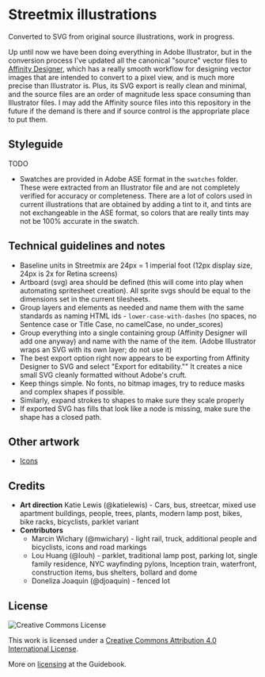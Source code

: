 Streetmix illustrations
=======================

Converted to SVG from original source illustrations, work in progress.

Up until now we have been doing everything in Adobe Illustrator, but in the conversion process I've updated all the canonical "source" vector files to [Affinity Designer](https://affinity.serif.com/), which has a really smooth workflow for designing vector images that are intended to convert to a pixel view, and is much more precise than Illustrator is. Plus, its SVG export is really clean and minimal, and the source files are an order of magnitude less space consuming than Illustrator files. I may add the Affinity source files into this repository in the future if the demand is there and if source control is the appropriate place to put them.


## Styleguide

TODO

- Swatches are provided in Adobe ASE format in the `swatches` folder. These were extracted from an Illustrator file and are not completely verified for accuracy or completeness. There are a lot of colors used in current illustrations that are obtained by adding a tint to it, and tints are not exchangeable in the ASE format, so colors that are really tints may not be 100% accurate in the swatch.


## Technical guidelines and notes

- Baseline units in Streetmix are 24px = 1 imperial foot (12px display size, 24px is 2x for Retina screens)
- Artboard (svg) area should be defined (this will come into play when automating spritesheet creation). All sprite svgs should be equal to the dimensions set in the current tilesheets.
- Group layers and elements as needed and name them with the same standards as naming HTML ids - `lower-case-with-dashes` (no spaces, no Sentence case or Title Case, no camelCase, no under_scores)
- Group everything into a single containing group (Affinity Designer will add one anyway) and name with the name of the item. (Adobe Illustrator wraps an SVG with its own layer; do not use it)
- The best export option right now appears to be exporting from Affinity Designer to SVG and select "Export for editability."" It creates a nice small SVG cleanly formatted without Adobe's cruft.
- Keep things simple. No fonts, no bitmap images, try to reduce masks and complex shapes if possible.
- Similarly, expand strokes to shapes to make sure they scale properly
- If exported SVG has fills that look like a node is missing, make sure the shape has a closed path.


## Other artwork
- [Icons](https://github.com/streetmix/icons)

## Credits

- **Art direction** Katie Lewis (@katielewis) - Cars, bus, streetcar, mixed use apartment buildings, people, trees, plants, modern lamp post, bikes, bike racks, bicyclists, parklet variant
- **Contributors**
  - Marcin Wichary (@mwichary) - light rail, truck, additional people and bicyclists, icons and road markings
  - Lou Huang (@louh) - parklet, traditional lamp post, parking lot, single family residence, NYC wayfinding pylons, Inception train, waterfront, construction items, bus shelters, bollard and dome
  - Doneliza Joaquin (@djoaquin) - fenced lot


## License


![Creative Commons License](https://i.creativecommons.org/l/by/4.0/88x31.png)

This work is licensed under a [Creative Commons Attribution 4.0 International License](http://creativecommons.org/licenses/by/4.0/).

More on [licensing](http://guidebook.streetmix.net/faq/#license) at the Guidebook.
